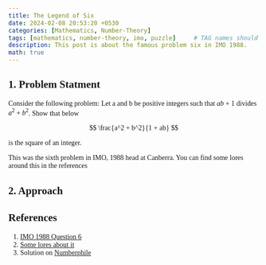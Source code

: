 ```yaml
---
title: The Legend of Six
date: 2024-02-08 20:53:20 +0530
categories: [Mathematics, Number-Theory]
tags: [mathematics, number-theory, imo, puzzle]     # TAG names should always be lowercase
description: This post is about the famous problem six in IMO 1988.
math: true
---
```


<div class="custom" markdown="1" style="font-family: Verdana"> 

## 1. Problem Statment

Consider the following problem: Let a and b be positive integers such that $ab + 1$ divides $a^2 + b^2$. Show that below 

$$
\frac{a^2 + b^2}{1 + ab} 
$$

is the square of an integer.

This was the sixth problem in IMO, 1988 head at Canberra. You can find some lores around this in the references

## 2. Approach

## References

1. [IMO 1988 Question 6](https://www.imo-official.org/year_info.aspx?year=1988)
2. [Some lores about it](https://www.youtube.com/watch?v=Y30VF3cSIYQ)
3. Solution on [Numberphile](https://www.youtube.com/watch?v=NcaYEaVTA4g&pp=ygUUTGVnZW5kIG9mIHF1ZXN0aW9uIDY%3D)

</div>
